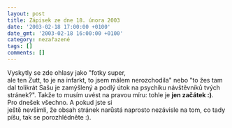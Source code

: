 ```yaml
---
layout: post
title: Zápisek ze dne 18. února 2003
date: '2003-02-18 17:00:00 +0100'
date_gmt: '2003-02-18 16:00:00 +0100'
category: nezařazené
tags: []
comments: []
---
```

<p>Vyskytly se zde ohlasy jako &quot;fotky super,<br />
ale ten Zutt, to je na infarkt, to jsem málem nerozchodila&quot; nebo &quot;to žes tam<br />
dal tolikrát Sašu je zamýšlený a podlý útok na psychiku návštěvníků tvých<br />
stránek?&quot;. Takže to musím uvést na pravou míru: tohle je <span style="font-weight:bold">jen začátek :)</span>.<br />
 Pro dnešek všechno. A pokud jste si<br />
ještě nevšimli, že obsah stránek narůstá naprosto nezávisle na tom, co tady<br />
píšu, tak se porozhlédněte :).</p>
